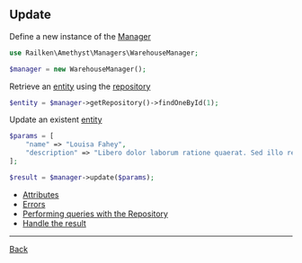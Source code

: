## Update 


Define a new instance of the [Manager](manager.md)

```php
use Railken\Amethyst\Managers\WarehouseManager;

$manager = new WarehouseManager();
```

Retrieve an [entity](model.md) using the [repository](repository.md)


```php
$entity = $manager->getRepository()->findOneById(1);
```

Update an existent [entity](model.md)

```php
$params = [
    "name" => "Louisa Fahey",
    "description" => "Libero dolor laborum ratione quaerat. Sed illo recusandae ut aut et. Dolorem nemo unde ut in sint ab."
];

$result = $manager->update($params);
```

* [Attributes](attributes.md)
* [Errors](errors.md)
* [Performing queries with the Repository](repository.md)
* [Handle the result](result.md)

---
[Back](index.md)